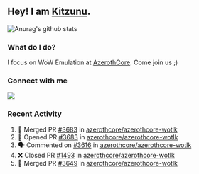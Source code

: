 ## Hey! I am [Kitzunu](https://Github.com/Kitzunu).

![Anurag's github stats](https://github-readme-stats.kitzunu.vercel.app/api?username=Kitzunu&show_icons=true)

### What do I do?

I focus on WoW Emulation at [AzerothCore](https://Github.com/AzerothCore). Come join us ;)

### Connect with me
[![](https://img.shields.io/badge/AzerothCore%20Discord-Connect%20with%20me!-green)](https://discord.com/invite/gkt4y2x)

### Recent Activity

<!--START_SECTION:activity-->
1. 🎉 Merged PR [#3683](https://github.com/azerothcore/azerothcore-wotlk/pull/3683) in [azerothcore/azerothcore-wotlk](https://github.com/azerothcore/azerothcore-wotlk)
2. 💪 Opened PR [#3683](https://github.com/azerothcore/azerothcore-wotlk/pull/3683) in [azerothcore/azerothcore-wotlk](https://github.com/azerothcore/azerothcore-wotlk)
3. 🗣 Commented on [#3616](https://github.com/azerothcore/azerothcore-wotlk/issues/3616) in [azerothcore/azerothcore-wotlk](https://github.com/azerothcore/azerothcore-wotlk)
4. ❌ Closed PR [#1493](https://github.com/azerothcore/azerothcore-wotlk/pull/1493) in [azerothcore/azerothcore-wotlk](https://github.com/azerothcore/azerothcore-wotlk)
5. 🎉 Merged PR [#3649](https://github.com/azerothcore/azerothcore-wotlk/pull/3649) in [azerothcore/azerothcore-wotlk](https://github.com/azerothcore/azerothcore-wotlk)
<!--END_SECTION:activity-->

